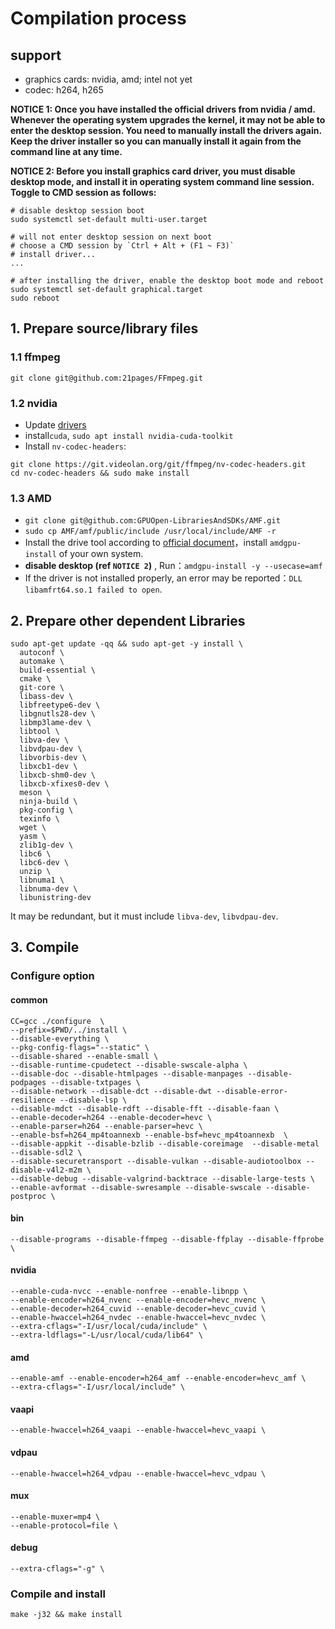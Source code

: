 # Compilation process

## support 
* graphics cards: nvidia, amd; intel not yet
* codec: h264, h265

**NOTICE 1: Once you have installed the official drivers from nvidia / amd. Whenever the operating system upgrades the kernel, it may not be able to enter the desktop session. You need to manually install the drivers again. Keep the driver installer so you can manually install it again from the command line at any time.**


**NOTICE 2: Before you install graphics card driver, you must disable desktop mode, and install it in operating system command line session. Toggle to CMD session as follows:**
```
# disable desktop session boot
sudo systemctl set-default multi-user.target 

# will not enter desktop session on next boot
# choose a CMD session by `Ctrl + Alt + (F1 ~ F3)`
# install driver...
...

# after installing the driver, enable the desktop boot mode and reboot
sudo systemctl set-default graphical.target
sudo reboot
```

## 1. Prepare source/library files

### 1.1 ffmpeg

```shell
git clone git@github.com:21pages/FFmpeg.git
```

### 1.2 nvidia

* Update [drivers]((https://developer.nvidia.com/nvidia-video-codec-sdk/download))
* install`cuda`, `sudo apt install nvidia-cuda-toolkit`
* Install `nv-codec-headers`:
```shell
git clone https://git.videolan.org/git/ffmpeg/nv-codec-headers.git
cd nv-codec-headers && sudo make install
```

### 1.3 AMD

* `git clone git@github.com:GPUOpen-LibrariesAndSDKs/AMF.git`
* `sudo cp AMF/amf/public/include /usr/local/include/AMF -r`
* Install the drive tool according to [official document](https://amdgpu-install.readthedocs.io/en/latest/install-prereq.html#downloading-the-installer-package)，install `amdgpu-install` of your own system.
* **disable desktop (ref `NOTICE 2`)** , Run：`amdgpu-install -y --usecase=amf`
* If the driver is not installed properly, an error may be reported：`DLL libamfrt64.so.1 failed to open`.


## 2. Prepare other dependent Libraries

```
sudo apt-get update -qq && sudo apt-get -y install \
  autoconf \
  automake \
  build-essential \
  cmake \
  git-core \
  libass-dev \
  libfreetype6-dev \
  libgnutls28-dev \
  libmp3lame-dev \
  libtool \
  libva-dev \
  libvdpau-dev \
  libvorbis-dev \
  libxcb1-dev \
  libxcb-shm0-dev \
  libxcb-xfixes0-dev \
  meson \
  ninja-build \
  pkg-config \
  texinfo \
  wget \
  yasm \
  zlib1g-dev \
  libc6 \
  libc6-dev \
  unzip \
  libnuma1 \
  libnuma-dev \
  libunistring-dev
```
It may be redundant, but it must include `libva-dev`, `libvdpau-dev`.

## 3. Compile

### Configure option

#### common
```shell
CC=gcc ./configure  \
--prefix=$PWD/../install \
--disable-everything \
--pkg-config-flags="--static" \
--disable-shared --enable-small \
--disable-runtime-cpudetect --disable-swscale-alpha \
--disable-doc --disable-htmlpages --disable-manpages --disable-podpages --disable-txtpages \
--disable-network --disable-dct --disable-dwt --disable-error-resilience --disable-lsp \
--disable-mdct --disable-rdft --disable-fft --disable-faan \
--enable-decoder=h264 --enable-decoder=hevc \
--enable-parser=h264 --enable-parser=hevc \
--enable-bsf=h264_mp4toannexb --enable-bsf=hevc_mp4toannexb  \
--disable-appkit --disable-bzlib --disable-coreimage  --disable-metal --disable-sdl2 \
--disable-securetransport --disable-vulkan --disable-audiotoolbox --disable-v4l2-m2m \
--disable-debug --disable-valgrind-backtrace --disable-large-tests \
--enable-avformat --disable-swresample --disable-swscale --disable-postproc \
```
#### bin
```shell
--disable-programs --disable-ffmpeg --disable-ffplay --disable-ffprobe \
```
#### nvidia
```shell
--enable-cuda-nvcc --enable-nonfree --enable-libnpp \
--enable-encoder=h264_nvenc --enable-encoder=hevc_nvenc \
--enable-decoder=h264_cuvid --enable-decoder=hevc_cuvid \
--enable-hwaccel=h264_nvdec --enable-hwaccel=hevc_nvdec \
--extra-cflags="-I/usr/local/cuda/include" \
--extra-ldflags="-L/usr/local/cuda/lib64" \
```

#### amd
```shell
--enable-amf --enable-encoder=h264_amf --enable-encoder=hevc_amf \
--extra-cflags="-I/usr/local/include" \
```

#### vaapi
```shell
--enable-hwaccel=h264_vaapi --enable-hwaccel=hevc_vaapi \
```

#### vdpau
```shell
--enable-hwaccel=h264_vdpau --enable-hwaccel=hevc_vdpau \
```

#### mux
```shell
--enable-muxer=mp4 \
--enable-protocol=file \
```

#### debug
```shell
--extra-cflags="-g" \
```

### Compile and install
`make -j32 && make install`

